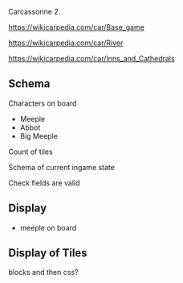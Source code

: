 
Carcassonne 2

https://wikicarpedia.com/car/Base_game

https://wikicarpedia.com/car/River

https://wikicarpedia.com/car/Inns_and_Cathedrals

## Schema
Characters on board
- Meeple
- Abbot
- Big Meeple

Count of tiles

Schema of current ingame state

Check fields are valid

## Display 
- meeple on board


## Display of Tiles
 blocks and then css?
